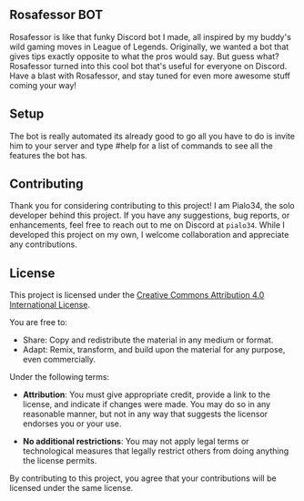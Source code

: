## Rosafessor BOT

Rosafessor is like that funky Discord bot I made, all inspired by my buddy's wild gaming moves in League of Legends. Originally, we wanted a bot that gives tips exactly opposite to what the pros would say. But guess what? Rosafessor turned into this cool bot that's useful for everyone on Discord. Have a blast with Rosafessor, and stay tuned for even more awesome stuff coming your way!

## Setup

The bot is really automated its already good to go all you have to do is invite him to your server and type #help for a list of commands to see all the features the bot has.

## Contributing

Thank you for considering contributing to this project! I am Pialo34, the solo developer behind this project. If you have any suggestions, bug reports, or enhancements, feel free to reach out to me on Discord at `pialo34`. While I developed this project on my own, I welcome collaboration and appreciate any contributions.

## License

This project is licensed under the [Creative Commons Attribution 4.0 International License](https://creativecommons.org/licenses/by/4.0/).

You are free to:

- Share: Copy and redistribute the material in any medium or format.
- Adapt: Remix, transform, and build upon the material for any purpose, even commercially.

Under the following terms:

- **Attribution**: You must give appropriate credit, provide a link to the license, and indicate if changes were made. You may do so in any reasonable manner, but not in any way that suggests the licensor endorses you or your use.

- **No additional restrictions**: You may not apply legal terms or technological measures that legally restrict others from doing anything the license permits.

By contributing to this project, you agree that your contributions will be licensed under the same license.
